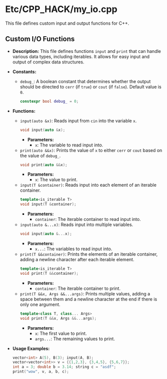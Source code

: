 # Etc/CPP_HACK/my_io.cpp

This file defines custom input and output functions for C++.

## Custom I/O Functions

*   **Description:** This file defines functions `input` and `print` that can handle various data types, including iterables. It allows for easy input and output of complex data structures.

*   **Constants:**
    *   `debug_`: A boolean constant that determines whether the output should be directed to `cerr` (if `true`) or `cout` (if `false`). Default value is `0`.
        ```cpp
        constexpr bool debug_ = 0;
        ```

*   **Functions:**
    *   `input(auto &x)`: Reads input from `cin` into the variable `x`.
        ```cpp
        void input(auto &x);
        ```
        *   **Parameters:**
            *   `x`: The variable to read input into.
    *   `print(auto &&x)`: Prints the value of `x` to either `cerr` or `cout` based on the value of `debug_`.
        ```cpp
        void print(auto &&x);
        ```
        *   **Parameters:**
            *   `x`: The value to print.
    *   `input(T &container)`: Reads input into each element of an iterable container.
        ```cpp
        template<is_iterable T>
        void input(T &container);
        ```
        *   **Parameters:**
            *   `container`: The iterable container to read input into.
    *   `input(auto &...x)`: Reads input into multiple variables.
        ```cpp
        void input(auto &...x);
        ```
        *   **Parameters:**
            *   `x...`: The variables to read input into.
    *   `print(T &&container)`: Prints the elements of an iterable container, adding a newline character after each iterable element.
        ```cpp
        template<is_iterable T>
        void print(T &&container);
        ```
        *   **Parameters:**
            *   `container`: The iterable container to print.
    *   `print(T &&x, Args &&...args)`: Prints multiple values, adding a space between them and a newline character at the end if there is only one argument.
        ```cpp
        template<class T, class... Args>
        void print(T &&x, Args &&...args);
        ```
        *   **Parameters:**
            *   `x`: The first value to print.
            *   `args...`: The remaining values to print.

*   **Usage Examples:**
    ```cpp
    vector<int> A(5), B(3); input(A, B);
    vector<vector<int>> v = {{1,2,3}, {3,4,5}, {5,6,7}};
    int a = 3; double b = 3.14; string c = "asdf";
    print("wow", v, a, b, c);